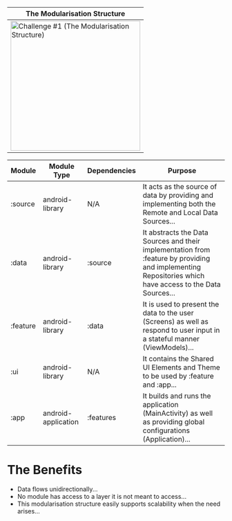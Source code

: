 | The Modularisation Structure                                                                                                                                        |
|---------------------------------------------------------------------------------------------------------------------------------------------------------------------|
| <img src="https://github.com/porojo/Challenge1/assets/55001497/aacd4576-c705-416e-9a27-7b2f138dc5a6" alt="Challenge #1 (The Modularisation Structure)" width="300"> |

| Module   | Module Type         | Dependencies | Purpose                                                                                                                                                  |
|----------|---------------------|--------------|----------------------------------------------------------------------------------------------------------------------------------------------------------|
| :source  | android-library     | N/A          | It acts as the source of data by providing and implementing both the Remote and Local Data Sources...                                                    |
| :data    | android-library     | :source      | It abstracts the Data Sources and their implementation from :feature by providing and implementing Repositories which have access to the Data Sources... |
| :feature | android-library     | :data        | It is used to present the data to the user (Screens) as well as respond to user input in a stateful manner (ViewModels)...                               |
| :ui      | android-library     | N/A          | It contains the Shared UI Elements and Theme to be used by :feature and :app...                                                                          |
| :app     | android-application | :features    | It builds and runs the application (MainActivity) as well as providing global configurations (Application)...                                            |

# The Benefits

- Data flows unidirectionally...
- No module has access to a layer it is not meant to access...
- This modularisation structure easily supports scalability when the need arises...
